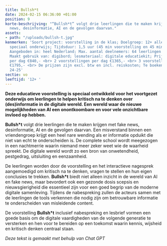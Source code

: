 ```yaml
---
title: Bullsh*t
date: 2024-02-15 06:36:00 +01:00
position: 9
korte-beschrijving: "“Bullsh*t” volgt drie leerlingen die te maken krijgen met fake
  news, desinformatie, AI en de gevolgen daarvan."
assets:
- path: "/uploads/bullsh-t.jpg"
kenmerken: 'Soort project: voorstelling in de klas; Doelgroep: 12+ alle niveaus ook
  speciaal onderwijs; Tijdsduur: 1,5 uur (45 min voorstelling en 45 min nabespreking);
  Aangeboden in: heel Nederland; Max. aantal deelnemers: 64 leerlingen of 2 klassen;
  Maakt gebruik van: digibord; lesmateriaal: digitale educatiekit; Prijs: 1 voorstelling
  per dag €840,- <br> 2 voorstellingen per dag €1365,- <br> 3 voorstellingen per dag
  €1795,- <br> De prijzen zijn excl. btw en incl. reiskosten; Te boeken vanaf: schooljaar
  24-25'
sectie: vo
leeftijd: '12+ '
---
```


**Deze educatieve voorstelling is speciaal ontwikkeld voor het voortgezet onderwijs om leerlingen te helpen kritisch na te denken over (des)informatie in de digitale wereld. Een wereld waar de nieuwe mogelijkheden van AI een onontkoombare en voor vele onzichtbare invloed op hebben.**

**Bullsh*t** volgt drie leerlingen die te maken krijgen met fake news, desinformatie, AI en de gevolgen daarvan. Een misverstand binnen een vriendengroep krijgt een heel nare wending als er informatie opduikt die niet van echt te onderscheiden is. De complete school wordt meegezogen in een nachtmerrie waarin niemand meer zeker weet wie de waarheid spreekt. De digitale wereld wordt zo een bron van onwetendheid, pestgedrag, uitsluiting en eenzaamheid.  

De leerlingen worden door de voorstelling en het interactieve nagesprek aangemoedigd om kritisch na te denken, vragen te stellen en hun eigen conclusies te trekken. **Bullsh*t** biedt niet alleen inzicht in de wereld van AI en fake news, maar bevordert ook een gezonde dosis scepsis en nieuwsgierigheid die essentieel zijn voor een goed begrip van de moderne digitale samenleving. Tijdens de nabespreking zullen de acteurs samen met de leerlingen de tools verkennen die nodig zijn om betrouwbare informatie te onderscheiden van misleidende content.

De voorstelling **Bullsh*t** inclusief nabespreking en lesbrief vormen een goede basis om de digitale vaardigheden van de volgende generatie te versterken en hen voor te bereiden op een toekomst waarin kennis, wijsheid en kritisch denken centraal staan. 

*Deze tekst is gemaakt met behulp van Chat GPT*